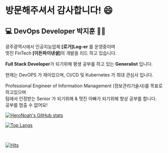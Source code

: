 # 방문해주셔서 감사합니다! 😄  

## :computer: DevOps Developer 박지훈 👨‍💻

광주광역시에서 인공지능업체 <b>[로거]Log-er</b> 를 운영중이며  
멋진 FinTech <b>[이든파이낸셜]</b>의 개발을 리드 하고 있습니다.

<b>Full Stack Developer</b>가 되기위해 평생 공부를 하고 있는 <b>Generalist</b> 입니다.

현재는 DevOPS 가 재미있으며, CI/CD 및 Kubernetes 가 최대 관심사 입니다.  

Professional Engineer of Information Management (정보관리기술사)를 목표로 하고있으며  
팀에서 인정받는 Senior 가 되기위해 & 멋진 아빠가 되기위해 항상 공부를 합니다.  
공부를 멈출 수 없어요!

[![HeroNoah's GitHub stats](https://github-readme-stats.vercel.app/api?username=heronoah&count_private=true&show_icons=true)](https://github.com/HeroNoah/heronoah)

[![Top Langs](https://github-readme-stats.vercel.app/api/top-langs/?username=heronoah&layout=compact&count_private=true&show_icons=true)](https://github.com/HeroNoah/heronoah)

<br />

[![Hits](https://hits.seeyoufarm.com/api/count/incr/badge.svg?url=https%3A%2F%2Fgithub.com%2Fheronoah%2Fhit-counter&count_bg=%234519A0&title_bg=%23E1CCCC&icon=uikit.svg&icon_color=%23E7E7E7&title=%EB%B0%A9%EB%AC%B8%EC%9E%90+%EC%88%98&edge_flat=true)](https://hits.seeyoufarm.com)
